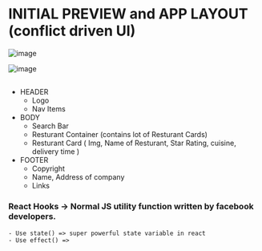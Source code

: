 # INITIAL PREVIEW and APP LAYOUT (conflict driven UI)

![image](https://github.com/aniketsinha2002/HungryHub/assets/97850511/08d327b4-e428-46b0-92b8-b6b5b7494abe)

![image](https://github.com/aniketsinha2002/HungryHub/assets/97850511/5cfef5f8-e0cb-4f00-ac17-9f4044ce5c94)

##

  * HEADER
     *  Logo
     *  Nav Items
  * BODY
     * Search Bar
     * Resturant Container (contains lot of Resturant Cards)
     * Resturant Card ( Img, Name of Resturant, Star Rating, cuisine, delivery time )
  * FOOTER
     * Copyright
     * Name, Address of company
     * Links

  ### React Hooks -> Normal JS utility function written by facebook developers.
    - Use state() => super powerful state variable in react
    - Use effect() => 
